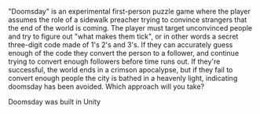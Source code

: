 "Doomsday" is an experimental first-person puzzle game where the player assumes the role
of a sidewalk preacher trying to convince strangers that the end of the world is coming.
The player must target unconvinced people and try to figure out "what makes them tick", or
in other words a secret three-digit code made of 1's 2's and 3's. If they can accurately
guess enough of the code they convert the person to a follower, and continue trying to 
convert enough followers before time runs out. If they're successful, the world ends in a
crimson apocalypse, but if they fail to convert enough people the city is bathed in a
heavenly light, indicating doomsday has been avoided. Which approach will you take?

Doomsday was built in Unity
